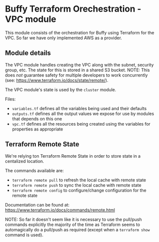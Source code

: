 # Buffy Terraform Orechestration - VPC module

This module consists of the orchestration for Buffy using Terraform for the VPC.
So far we have only implemented AWS as a provider.

## Module details

The VPC module handles creating the VPC along with the subnet, security group, etc. The state for this is stored in a shared S3 bucket. NOTE: This does *not* guarantee safety for multiple developers to work concurrently (see: https://www.terraform.io/docs/state/remote/).

The VPC module's state is used by the `cluster` module.

Files:

* `variables.tf` defines all the variables being used and their defaults
* `outputs.tf` defines all the output values we expose for use by modules that depends on this one
* `vpc.tf` defines all the resources being created using the variables for properties as appropriate

## Terraform Remote State

We're relying ton Terraform Remote State in order to store state in a centalized location.

The commands available are:

* `terraform remote pull` to refresh the local cache with remote state
* `terraform remote push` to sync the local cache with remote state
* `terraform remote config` to configure/change configuration for the remote state

Documentation can be found at: https://www.terraform.io/docs/commands/remote.html

NOTE: So far it doesn't seem like it is necessary to use the pull/push commands explicitly the majority of the time as Terraform seems to automagically do a pull/push as required (except when a `terraform show` command is used).

